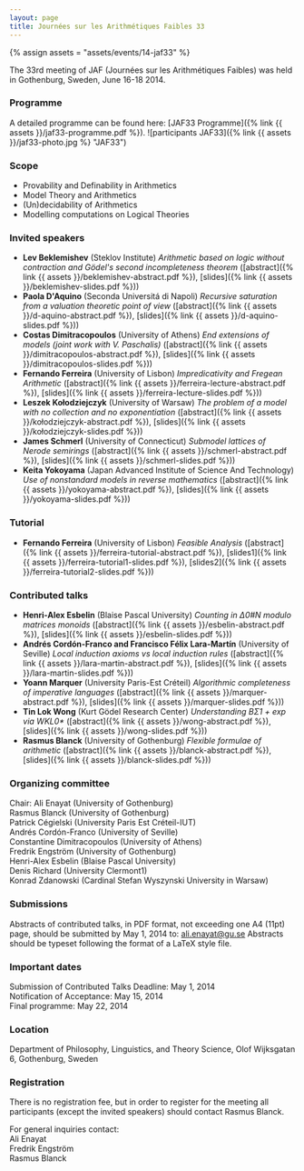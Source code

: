 ```yaml
---
layout: page
title: Journées sur les Arithmétiques Faibles 33
---
```

{% assign assets = "assets/events/14-jaf33" %}

The 33rd meeting of JAF (Journées sur les Arithmétiques Faibles) was held in Gothenburg, Sweden, June 16-18 2014.

### Programme

A detailed programme can be found here: [JAF33 Programme]({% link {{ assets }}/jaf33-programme.pdf %}).
![participants JAF33]({% link {{ assets }}/jaf33-photo.jpg %} "JAF33")

### Scope

- Provability and Definability in Arithmetics
- Model Theory and Arithmetics
- (Un)decidability of Arithmetics
- Modelling computations on Logical Theories

### Invited speakers

- **Lev Beklemishev** (Steklov Institute) _Arithmetic based on logic without contraction and Gödel's second incompleteness theorem_ ([abstract]({% link {{ assets }}/beklemishev-abstract.pdf %}), [slides]({% link {{ assets }}/beklemishev-slides.pdf %}))
- **Paola D'Aquino** (Seconda Universitá di Napoli) _Recursive saturation from a valuation theoretic point of view_ ([abstract]({% link {{ assets }}/d-aquino-abstract.pdf %}), [slides]({% link {{ assets }}/d-aquino-slides.pdf %}))
- **Costas Dimitracopoulos** (University of Athens) _End extensions of models (joint work with V. Paschalis)_ ([abstract]({% link {{ assets }}/dimitracopoulos-abstract.pdf %}), [slides]({% link {{ assets }}/dimitracopoulos-slides.pdf %}))
- **Fernando Ferreira** (University of Lisbon) _Impredicativity and Fregean Arithmetic_ ([abstract]({% link {{ assets }}/ferreira-lecture-abstract.pdf %}), [slides]({% link {{ assets }}/ferreira-lecture-slides.pdf %}))
- **Leszek Kołodziejczyk** (University of Warsaw) _The problem of a model with no collection and no exponentiation_ ([abstract]({% link {{ assets }}/kołodziejczyk-abstract.pdf %}), [slides]({% link {{ assets }}/kołodziejczyk-slides.pdf %}))
- **James Schmerl** (University of Connecticut) _Submodel lattices of Nerode semirings_ ([abstract]({% link {{ assets }}/schmerl-abstract.pdf %}), [slides]({% link {{ assets }}/schmerl-slides.pdf %}))
- **Keita Yokoyama** (Japan Advanced Institute of Science And Technology) _Use of nonstandard models in reverse mathematics_ ([abstract]({% link {{ assets }}/yokoyama-abstract.pdf %}), [slides]({% link {{ assets }}/yokoyama-slides.pdf %}))

### Tutorial

- **Fernando Ferreira** (University of Lisbon) _Feasible Analysis_ ([abstract]({% link {{ assets }}/ferreira-tutorial-abstract.pdf %}), [slides1]({% link {{ assets }}/ferreira-tutorial1-slides.pdf %}), [slides2]({% link {{ assets }}/ferreira-tutorial2-slides.pdf %}))

### Contributed talks

- **Henri-Alex Esbelin** (Blaise Pascal University) _Counting in Δ0#N modulo matrices monoids_ ([abstract]({% link {{ assets }}/esbelin-abstract.pdf %}), [slides]({% link {{ assets }}/esbelin-slides.pdf %}))
- **Andrés Cordón-Franco and Francisco Félix Lara-Martín** (University of Seville) _Local induction axioms vs local induction rules_ ([abstract]({% link {{ assets }}/lara-martin-abstract.pdf %}), [slides]({% link {{ assets }}/lara-martin-slides.pdf %}))
- **Yoann Marquer** (University Paris-Est Créteil) _Algorithmic completeness of imperative languages_ ([abstract]({% link {{ assets }}/marquer-abstract.pdf %}), [slides]({% link {{ assets }}/marquer-slides.pdf %}))
- **Tin Lok Wong** (Kurt Gödel Research Center) _Understanding BΣ1 + exp via WKL0\*_ ([abstract]({% link {{ assets }}/wong-abstract.pdf %}), [slides]({% link {{ assets }}/wong-slides.pdf %}))
- **Rasmus Blanck** (University of Gothenburg) _Flexible formulae of arithmetic_ ([abstract]({% link {{ assets }}/blanck-abstract.pdf %}), [slides]({% link {{ assets }}/blanck-slides.pdf %}))

### Organizing committee

Chair: Ali Enayat (University of Gothenburg)\
Rasmus Blanck (University of Gothenburg)\
Patrick Cégielski (University Paris Est Créteil-IUT)\
Andrés Cordón-Franco (University of Seville)\
Constantine Dimitracopoulos (University of Athens)\
Fredrik Engström (University of Gothenburg)\
Henri-Alex Esbelin (Blaise Pascal University)\
Denis Richard (University Clermont1)\
Konrad Zdanowski (Cardinal Stefan Wyszynski University in Warsaw)

### Submissions

Abstracts of contributed talks, in PDF format, not exceeding one A4
(11pt) page, should be submitted by May 1, 2014 to: ali.enayat@gu.se
Abstracts should be typeset following the format of a LaTeX style file.

### Important dates

Submission of Contributed Talks Deadline: May 1, 2014\
Notification of Acceptance: May 15, 2014\
Final programme: May 22, 2014

### Location

Department of Philosophy, Linguistics, and Theory Science, Olof
Wijksgatan 6, Gothenburg, Sweden

### Registration

There is no registration fee, but in order to register for the meeting
all participants (except the invited speakers) should contact
Rasmus Blanck.

For general inquiries contact:\
Ali Enayat\
Fredrik Engström\
Rasmus Blanck
